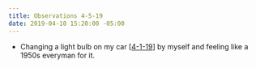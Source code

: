 ```yaml
---
title: Observations 4-5-19
date: 2019-04-10 15:20:00 -05:00
---
```


- Changing a light bulb on my car [[4-1-19](https://spencertweedy.com/observations/040119.html)] by myself and feeling like a 1950s everyman for it.